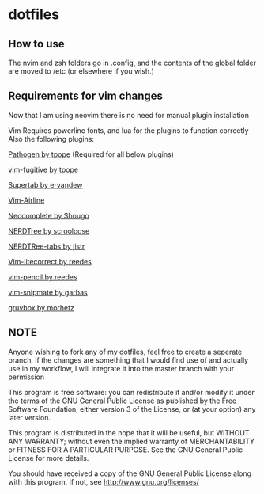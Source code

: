 # dotfiles

## How to use
The nvim and zsh folders go in .config, and the contents of the global folder are moved to /etc (or
elsewhere if you wish.)


## Requirements for vim changes

Now that I am using neovim there is no need for manual plugin installation

Vim Requires powerline fonts, and lua for the plugins to function correctly
Also the following plugins:

[Pathogen by tpope](https://github.com/tpope/vim-pathogen) (Required for all below plugins)

[vim-fugitive by tpope](https://github.com/tpope/vim-fugitive)

[Supertab by ervandew](https://github.com/ervandew/supertab)

[Vim-Airline](https://github.com/vim-airline/vim-airline)

[Neocomplete by Shougo](https://github.com/Shougo/neocomplete.vim)

[NERDTree by scrooloose](https://github.com/scrooloose/nerdtree)

[NERDTRee-tabs by jistr](https://github.com/jistr/vim-nerdtree-tabs)

[Vim-litecorrect by reedes](https://github.com/reedes/vim-litecorrect)

[vim-pencil by reedes](https://github.com/reedes/vim-pencil)

[vim-snipmate by garbas](https://github.com/garbas/vim-snipmate)

[gruvbox by morhetz](https://github.com/morhetz/gruvbox)


## NOTE
Anyone wishing to fork any of my dotfiles, feel free to create a seperate branch, if the changes are something that I would find use of and actually use in my workflow, I will integrate it into the master branch with your permission

This program is free software: you can redistribute it and/or modify
it under the terms of the GNU General Public License as published by
the Free Software Foundation, either version 3 of the License, or
(at your option) any later version.

This program is distributed in the hope that it will be useful,
but WITHOUT ANY WARRANTY; without even the implied warranty of
MERCHANTABILITY or FITNESS FOR A PARTICULAR PURPOSE.  See the
GNU General Public License for more details.

You should have received a copy of the GNU General Public License
along with this program.  If not, see <http://www.gnu.org/licenses/>


